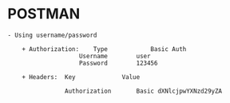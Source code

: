 # POSTMAN

	- Using username/password
	
		+ Authorization:	Type			Basic Auth
						Username		user
						Password		123456

		+ Headers:	Key				Value
		
					Authorization		Basic dXNlcjpwYXNzd29yZA
		
			